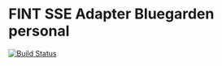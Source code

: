 # FINT SSE Adapter Bluegarden personal

[![Build Status](https://travis-ci.org/FINTprosjektet/fint-bluegarden-personal-adapter-sse.svg?branch=master)](https://travis-ci.org/FINTprosjektet/fint-bluegarden-personal-adapter-sse)